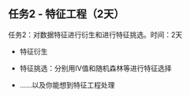 ## 任务2 - 特征工程（2天）

任务2：对数据特征进行衍生和进行特征挑选。时间：2天

  * 特征衍生

  * 特征挑选：分别用IV值和随机森林等进行特征选择

  * ……以及你能想到特征工程处理

